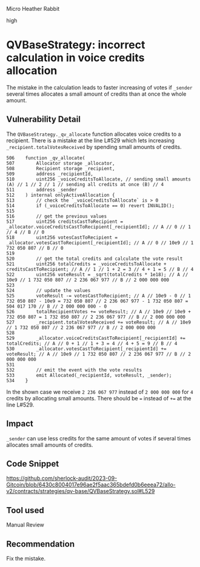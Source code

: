 Micro Heather Rabbit

high

# QVBaseStrategy: incorrect calculation in voice credits allocation

The mistake in the calculation leads to faster increasing of votes if `_sender` several times  allocates a small amount of credits than at once the whole amount.

## Vulnerability Detail

The `QVBaseStrategy._qv_allocate` function allocates voice credits to a recipient. There is a mistake at the line L#529 which lets increasing `_recipient.totalVotesReceived` by spending small amounts of credits.
```solidity
506    function _qv_allocate(
507        Allocator storage _allocator,
508        Recipient storage _recipient,
509        address _recipientId,
510        uint256 _voiceCreditsToAllocate, // sending small amounts (A) // 1 // 2 // 1 // sending all credits at once (B) // 4
511        address _sender
512    ) internal onlyActiveAllocation {
513        // check the `_voiceCreditsToAllocate` is > 0
514        if (_voiceCreditsToAllocate == 0) revert INVALID();
515
516        // get the previous values
517        uint256 creditsCastToRecipient = _allocator.voiceCreditsCastToRecipient[_recipientId]; // A // 0 // 1 // 4 // B // 0
518        uint256 votesCastToRecipient = _allocator.votesCastToRecipient[_recipientId]; // A // 0 // 10e9 // 1 732 050 807 // B // 0
519
520        // get the total credits and calculate the vote result
521        uint256 totalCredits = _voiceCreditsToAllocate + creditsCastToRecipient; // A // 1 // 1 + 2 = 3 // 4 + 1 = 5 // B // 4
522        uint256 voteResult = _sqrt(totalCredits * 1e18); // A // 10e9 // 1 732 050 807 // 2 236 067 977 // B // 2 000 000 000
523
524        // update the values
525        voteResult -= votesCastToRecipient; // A // 10e9 - 0 // 1 732 050 807 - 10e9 = 732 050 807 // 2 236 067 977 - 1 732 050 807 = 504 017 170 // B // 2 000 000 000 - 0
526        totalRecipientVotes += voteResult; // A // 10e9 // 10e9 + 732 050 807 = 1 732 050 807 // 2 236 067 977 // B // 2 000 000 000
527        _recipient.totalVotesReceived += voteResult; // A // 10e9 // 1 732 050 807 // 2 236 067 977 // B // 2 000 000 000
528
529        _allocator.voiceCreditsCastToRecipient[_recipientId] += totalCredits; // A // 0 + 1 // 1 + 3 = 4 // 4 + 5 = 9 // B // 4
530        _allocator.votesCastToRecipient[_recipientId] += voteResult; // A // 10e9 // 1 732 050 807 // 2 236 067 977 // B // 2 000 000 000
531
532        // emit the event with the vote results
533        emit Allocated(_recipientId, voteResult, _sender);
534    }
```  
In the shown case we receive `2 236 067 977` instead of `2 000 000 000` for `4` credits by allocating small amounts.
There should be `=` instead of `+=` at the line L#529.

## Impact

`_sender` can use less credits for the same amount of votes if several times allocates small amounts of credits.

## Code Snippet

https://github.com/sherlock-audit/2023-09-Gitcoin/blob/6430c8004017e96ae2f5aac365bdefd0b6eeea72/allo-v2/contracts/strategies/qv-base/QVBaseStrategy.sol#L529

## Tool used

Manual Review

## Recommendation

Fix the mistake.
